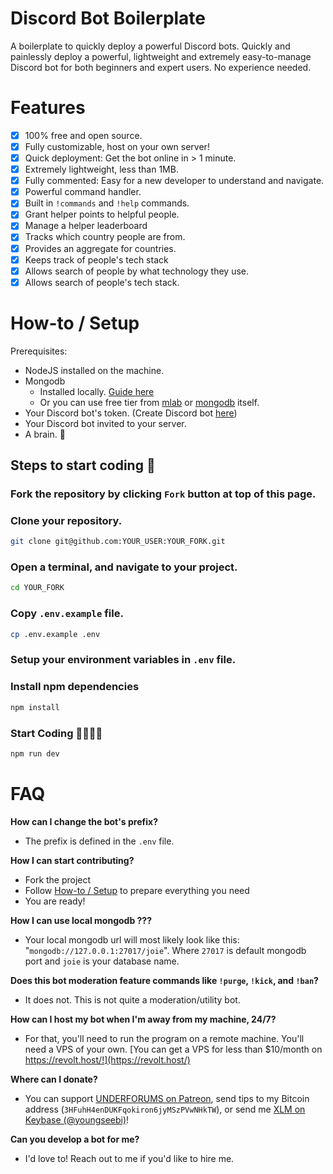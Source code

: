 # Discord Bot Boilerplate

A boilerplate to quickly deploy a powerful Discord bots. Quickly and painlessly deploy a powerful, lightweight and extremely easy-to-manage Discord bot for both beginners and expert users. No experience needed.

# Features

- [x] 100% free and open source.
- [x] Fully customizable, host on your own server!
- [x] Quick deployment: Get the bot online in > 1 minute.
- [x] Extremely lightweight, less than 1MB.
- [x] Fully commented: Easy for a new developer to understand and navigate.
- [x] Powerful command handler.
- [x] Built in `!commands` and `!help` commands.
- [x] Grant helper points to helpful people.
- [x] Manage a helper leaderboard
- [x] Tracks which country people are from.
- [x] Provides an aggregate for countries.
- [x] Keeps track of people's tech stack
- [x] Allows search of people by what technology they use.
- [x] Allows search of people's tech stack.

# How-to / Setup

Prerequisites:

- NodeJS installed on the machine.
- Mongodb
  - Installed locally. [Guide here](https://docs.mongodb.com/manual/installation/)
  - Or you can use free tier from [mlab](https://mlab.com/) or [mongodb](https://www.mongodb.com/cloud) itself.
- Your Discord bot's token. (Create Discord bot [here](https://discord.com/developers/applications))
- Your Discord bot invited to your server.
- A brain. 🧠

## Steps to start coding 🚀

### Fork the repository by clicking `Fork` button at top of this page.

### Clone your repository.

```bash
git clone git@github.com:YOUR_USER:YOUR_FORK.git
```

### Open a terminal, and navigate to your project.

```bash
cd YOUR_FORK
```

### Copy `.env.example` file.

```bash
cp .env.example .env
```

### Setup your environment variables in `.env` file.

### Install npm dependencies

```bash
npm install
```

### Start Coding 👨‍💻👩‍💻

```bash
npm run dev
```

# FAQ

**How can I change the bot's prefix?**

- The prefix is defined in the `.env` file.

**How I can start contributing?**

- Fork the project
- Follow [How-to / Setup](#how-to--setup) to prepare everything you need
- You are ready!

**How I can use local mongodb ???**

- Your local mongodb url will most likely look like this:
  "`mongodb://127.0.0.1:27017/joie`". Where `27017` is default mongodb port and `joie` is your database name.

**Does this bot moderation feature commands like `!purge`, `!kick`, and `!ban`?**

- It does not. This is not quite a moderation/utility bot.

**How can I host my bot when I'm away from my machine, 24/7?**

- For that, you'll need to run the program on a remote machine. You'll need a VPS of your own. [You can get a VPS for less than \$10/month on https://revolt.host/!](https://revolt.host/)

**Where can I donate?**

- You can support [UNDERFORUMS on Patreon](https://www.patreon.com/underforums), send tips to my Bitcoin address (`3HFuhH4enDUKFqokiron6jyMSzPVwNHkTW`), or send me [XLM on Keybase (@youngseebi)](https://keybase.io/youngseebi)!

**Can you develop a bot for me?**

- I'd love to! Reach out to me if you'd like to hire me.
